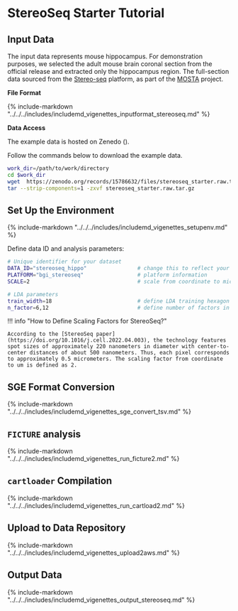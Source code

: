 # StereoSeq Starter Tutorial

## Input Data

The input data represents mouse hippocampus. For demonstration purposes, we selected the adult mouse brain coronal section from the official release and extracted only the hippocampus region. The full-section data sourced from the [Stereo-seq](https://www.bgi.com/global/service/spatial-transcriptome-stereo-seq) platform, as part of the [MOSTA](https://db.cngb.org/stomics/mosta/download/) project.

**File Format**

{%
  include-markdown "../../../includes/includemd_vigenettes_inputformat_stereoseq.md"
%}

**Data Access**

The example data is hosted on Zenedo ().

Follow the commands below to download the example data.

```bash
work_dir=/path/to/work/directory
cd $work_dir
wget  https://zenodo.org/records/15786632/files/stereoseq_starter.raw.tar.gz 
tar --strip-components=1 -zxvf stereoseq_starter.raw.tar.gz  
```

## Set Up the Environment

{%
  include-markdown "../../../includes/includemd_vigenettes_setupenv.md"
%}

Define data ID and analysis parameters:

```bash
# Unique identifier for your dataset
DATA_ID="stereoseq_hippo"                # change this to reflect your dataset name
PLATFORM="bgi_stereoseq"                 # platform information
SCALE=2                                  # scale from coordinate to micrometer

# LDA parameters
train_width=18                           # define LDA training hexagon width (comma-separated if multiple widths are applied)
n_factor=6,12                            # define number of factors in LDA training (comma-separated if multiple n-factor are applied)
```

!!! info "How to Define Scaling Factors for StereoSeq?"

    According to the [StereoSeq paper](https://doi.org/10.1016/j.cell.2022.04.003), the technology features spot sizes of approximately 220 nanometers in diameter with center-to-center distances of about 500 nanometers. Thus, each pixel corresponds to approximately 0.5 micrometers. The scaling factor from coordinate to um is defined as 2.

## SGE Format Conversion

{%
  include-markdown "../../../includes/includemd_vigenettes_sge_convert_tsv.md"
%}

## `FICTURE` analysis

{%
  include-markdown "../../../includes/includemd_vigenettes_run_ficture2.md"
%}

## `cartloader` Compilation

{%
  include-markdown "../../../includes/includemd_vigenettes_run_cartload2.md"
%}

## Upload to Data Repository
{%
  include-markdown "../../../includes/includemd_vigenettes_upload2aws.md"
%}

## Output Data

{%
  include-markdown "../../../includes/includemd_vigenettes_output_stereoseq.md"
%}
